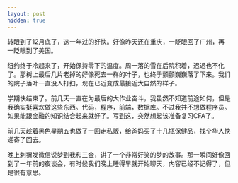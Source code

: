 ```yaml
---
layout: post
hidden: true
---
```

转眼到了12月底了，这一年过的好快。好像昨天还在重庆，一眨眼回了广州，再一眨眼到了美国。

纽约终于冷起来了，开始保持零下的温度。周一落的雪在后院积着，迟迟也不化了。那树上最后几片老掉的好像死去一样的叶子，也终于颤颤巍巍落了下来。我们的院子落叶一直没人打扫，现在已近变成最接近大自然的样子。

学期快结束了。前几天一直在为最后的大作业奋斗，我虽然不知道前途如何，但是我确实挺喜欢做这些东西。代码，程序，前端，数据库。不过我并不想做程序员。如果能跟金融的知识结合起来就好了。写到这，突然想起该准备复习CFA了。

前几天趁着黑色星期五也做了一回走私贩，给爸妈买了十几瓶保健品，找个华人快递寄了回去。

晚上刺猬发微信说梦到我和三金，讲了一个非常好笑的梦的故事。那一瞬间好像回到了一年前的夜谈会，有时候我们晚上睡得早就开始聊天，内容已经不记得了，但是很有意思。